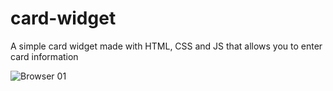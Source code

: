 # card-widget
A simple card widget made with HTML, CSS and JS that allows you to enter card information

![Browser 01](https://github.com/neutreNn/card-widget/assets/136928661/d770a80b-32c9-4690-9956-051339f46599)
